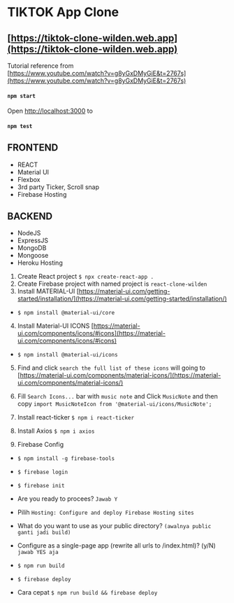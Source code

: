 # TIKTOK App Clone

## [https://tiktok-clone-wilden.web.app](https://tiktok-clone-wilden.web.app)

Tutorial reference from<br/>
[https://www.youtube.com/watch?v=g8yGxDMyGiE&t=2767s](https://www.youtube.com/watch?v=g8yGxDMyGiE&t=2767s)

#### `npm start`

Open [http://localhost:3000](http://localhost:3000) to

#### `npm test`

## FRONTEND

- REACT
- Material UI
- Flexbox
- 3rd party Ticker, Scroll snap
- Firebase Hosting

## BACKEND

- NodeJS
- ExpressJS
- MongoDB
- Mongoose
- Heroku Hosting

1. Create React project `$ npx create-react-app .`
2. Create Firebase project with named project is `react-clone-wilden`
3. Install MATERIAL-UI [https://material-ui.com/getting-started/installation/](https://material-ui.com/getting-started/installation/)

- `$ npm install @material-ui/core`

4. Install Material-UI ICONS [https://material-ui.com/components/icons/#icons](https://material-ui.com/components/icons/#icons)

- `$ npm install @material-ui/icons`

5. Find and click `search the full list of these icons` will going to [https://material-ui.com/components/material-icons/](https://material-ui.com/components/material-icons/)

6. Fill `Search Icons...` bar with `music note` and Click `MusicNote` and then copy `import MusicNoteIcon from '@material-ui/icons/MusicNote';`

7. Install react-ticker `$ npm i react-ticker`
8. Install Axios `$ npm i axios`
9. Firebase Config

- `$ npm install -g firebase-tools`
- `$ firebase login`
- `$ firebase init`

- Are you ready to procees?
  `Jawab Y`
- Pilih `Hosting: Configure and deploy Firebase Hosting sites`
- What do you want to use as your public directory?
  `(awalnya public ganti jadi build)`
- Configure as a single-page app (rewrite all urls to /index.html)? (y/N)
  `jawab YES aja`
- `$ npm run build`
- `$ firebase deploy`
- Cara cepat `$ npm run build && firebase deploy`
